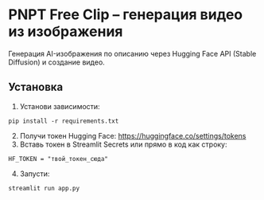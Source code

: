 # PNPT Free Clip – генерация видео из изображения

Генерация AI-изображения по описанию через Hugging Face API (Stable Diffusion) и создание видео.

## Установка

1. Установи зависимости:
```
pip install -r requirements.txt
```

2. Получи токен Hugging Face: https://huggingface.co/settings/tokens
3. Вставь токен в Streamlit Secrets или прямо в код как строку:
```
HF_TOKEN = "твой_токен_сюда"
```

4. Запусти:
```
streamlit run app.py
```